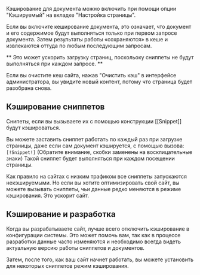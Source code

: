 Кэширование для документа можно включить при помощи опции "Кэшируемый" на вкладке "Настройка страницы".

Если вы включите кеширование документа, это означает, что документ и его содержимое будут выполняться только при первом запросе документа.
Затем результаты работы «сохраняются» в кеше и извлекаются оттуда по любым последующим запросам. 

** Это может ускорить загрузку страниц, поскольоку сниппеты не будут выполняться при каждом запросе. **

Если вы очистите кеш сайта, нажав "Очистить кэш" в интерфейсе администратора, вы увидите новый контент, потому что страница будет разобрана снова.

## Кэширование сниппетов ##
Снипеты, если вы вызываете их с помощью конструкции [[Snippet]] будут кэшироваться. 

Вы можете заставить сниппет работать по каждый раз при загрузке страницы, даже если сам документ кэшируется, с помощью вызова:
```[!Snippet!]```
(Обратите внимание, скобки заменены на восклицательные знаки)
Такой сниппет будет выполняться при каждом посещении страницы.


Как правило на сайтах с низким трафиком все сниппеты запускаются некэшируемыми. Но если вы хотите оптимизировать свой сайт, вы можете вызывать сниппеты, чьи данные редко меняются в режиме кэширования. Это ускорит сайт.

## Кэширование и разработка ##
Когда вы разрабатываете сайт, лучше всего отключить кэширование в конфигурации системы. Это может помочь вам, так как в процессе разработки данные часто изменяются и необходимо всегда видеть актуальную версию работы сниппетов и документов.

Затем, после того, как ваш сайт начнет работать, вы можете установить для некоторых сниппетов режим кэширования. 